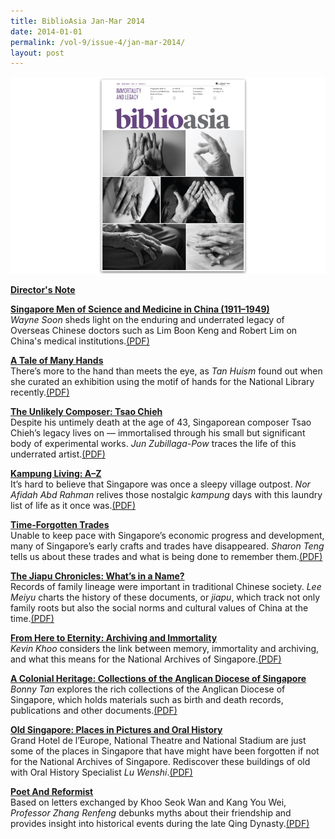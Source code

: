 ```yaml
---
title: BiblioAsia Jan-Mar 2014
date: 2014-01-01
permalink: /vol-9/issue-4/jan-mar-2014/
layout: post
---
```

<img src="/images/vol-9-issue-4/background/covered.jpg">

[<b>Director's Note</b>](/vol-9/issue-4/jan-march-2014/director-note)

[<b>Singapore Men of Science and Medicine in China (1911–1949)</b>](/vol-9/issue-4/jan-march-2014/overseas-chinese)<br><i>Wayne Soon</i> sheds light on the enduring and underrated legacy of Overseas Chinese doctors such as Lim Boon Keng and Robert Lim on China's medical institutions.[(PDF)](/files/pdf/vol-9/issue-4/v9-issue4_ScienceMedicine.pdf)

[<b>A Tale of Many Hands</b>](/vol-9/issue-4/jan-march-2014/nlb-hands-exibition)<br>There’s more to the hand than meets the eye, as <i>Tan Huism</i> found out when she curated an exhibition using the motif of hands for the National Library recently.[(PDF)](/files/pdf/vol-9/issue-4/v9-issue4_ManyHands.pdf)

[<b>The Unlikely Composer: Tsao Chieh</b>](/vol-9/issue-4/jan-march-2014/tsao-chieh)<br>Despite his untimely death at the age of 43, Singaporean composer Tsao Chieh’s legacy lives on — immortalised through his small but significant body of experimental works. <i>Jun Zubillaga-Pow</i> traces the life of this underrated artist.[(PDF)](/files/pdf/vol-9/issue-4/v9-issue4_TsaoChieh.pdf)

[<b>Kampung Living: A–Z</b>](/vol-9/issue-4/jan-march-2014/kampung-living)<br>It’s hard to believe that Singapore was once a sleepy village outpost. <i>Nor Afidah Abd Rahman</i> relives those nostalgic <i>kampung</i> days with this laundry list of life as it once was.[(PDF)](/files/pdf/vol-9/issue-4/v9-issue4_KampongLiving.pdf)

[<b>Time-Forgotten Trades</b>](/vol-9/issue-4/jan-march-2014/forgotten-trades)<br>Unable to keep pace with Singapore’s economic progress and development, many of Singapore’s early crafts and trades have disappeared. <i>Sharon Teng</i> tells us about these trades and what is being done to remember them.[(PDF)](/files/pdf/vol-9/issue-4/v9-issue4_ForgottenTrades.pdf)

[<b>The Jiapu Chronicles: What’s in a Name?</b>](/vol-9/issue-4/jan-march-2014/jiapu)<br>Records of family lineage were important in traditional Chinese society. <i>Lee Meiyu</i> charts the history of these documents, or <i>jiapu</i>, which track not only family roots but also the social norms and cultural values of China at the time.[(PDF)](/files/pdf/vol-9/issue-4/v9-issue4_JiapuChronicles.pdf)

[<b>From Here to Eternity: Archiving and Immortality</b>](/vol-9/issue-4/jan-march-2014/archivingimmortality)<br><i>Kevin Khoo</i> considers the link between memory, immortality and archiving, and what this means for the National Archives of Singapore.[(PDF)](/files/pdf/vol-9/issue-4/v9-issue4_Eternity.pdf)

[<b> A Colonial Heritage:  Collections of the  Anglican Diocese of Singapore</b>](/vol-9/issue-4/jan-march-2014/sg-anglican-archives)<br><i>Bonny Tan</i> explores the rich collections of the Anglican Diocese of Singapore, which holds materials such as birth and death records, publications and other documents.[(PDF)](/files/pdf/vol-9/issue-4/v9-issue4_ColonialHeritage.pdf)

[<b>Old Singapore: Places in Pictures and Oral History</b>](/vol-9/issue-4/jan-march-2014/old-sg)<br>Grand Hotel de l’Europe, National Theatre and National Stadium are just some of the places in Singapore that have might have been forgotten if not for the National Archives of Singapore. Rediscover these buildings of old with Oral History Specialist <i>Lu Wenshi</i>.[(PDF)](/files/pdf/vol-9/issue-4/v9-issue4_OldSingapore.pdf)

[<b>Poet And Reformist</b>](/vol-9/issue-4/jan-march-2014/khoo-seok-wan-kang-you-wei)<br>Based on letters exchanged by Khoo Seok Wan and Kang You Wei, <i>Professor Zhang Renfeng</i> debunks myths about their friendship and provides insight into historical events during the late Qing Dynasty.[(PDF)](/files/pdf/vol-9/issue-4/v9-issue4_Chinese.pdf)